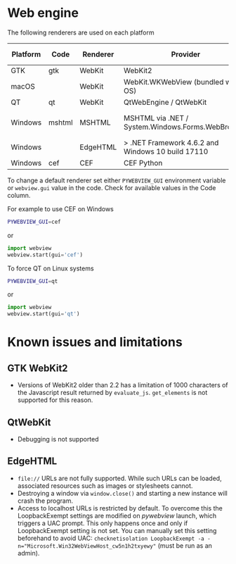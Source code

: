 # Web engine

The following renderers are used on each platform


| Platform | Code     | Renderer | Provider                                          | Browser compatibility |
|----------|----------|----------|---------------------------------------------------|-----------------------|
| GTK      | gtk      | WebKit   | WebKit2                                           |                       |
| macOS    |          | WebKit   | WebKit.WKWebView (bundled with OS)                |                       |
| QT       | qt       | WebKit   | QtWebEngine / QtWebKit                            |                       |
| Windows  | mshtml   | MSHTML   | MSHTML via .NET / System.Windows.Forms.WebBrowser | IE11 (Windows 10/8/7) |
| Windows  |          | EdgeHTML | > .NET Framework 4.6.2 and Windows 10 build 17110 |                       |
| Windows  | cef      | CEF      | CEF Python                                        | Chrome 66             |


To change a default renderer set either `PYWEBVIEW_GUI` environment variable or `webview.gui` value in the code. Check for available values in the Code column.

For example to use CEF on Windows

``` bash
PYWEBVIEW_GUI=cef
```

or

``` python
import webview
webview.start(gui='cef')
```

To force QT on Linux systems

``` bash
PYWEBVIEW_GUI=qt
```

or

``` python
import webview
webview.start(gui='qt')
```


# Known issues and limitations

## GTK WebKit2

* Versions of WebKit2 older than 2.2 has a limitation of 1000 characters of the Javascript result returned by `evaluate_js`. `get_elements` is not supported for this reason.

## QtWebKit

* Debugging is not supported


## EdgeHTML

* `file://` URLs are not fully supported. While such URLs can be loaded, associated resources such as images or stylesheets cannot.
* Destroying a window via `window.close()` and starting a new instance will crash the program.
* Access to localhost URLs is restricted by default. To overcome this the LoopbackExempt settings are modified on _pywebview_ launch, which triggers a UAC prompt. This only happens once and only if LoopbackExempt setting is not set. You can manually set this setting beforehand to avoid UAC: `checknetisolation LoopbackExempt -a -n="Microsoft.Win32WebViewHost_cw5n1h2txyewy"` (must be run as an admin).
